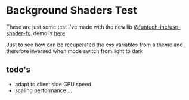 # Background Shaders Test

These are just some test I've made with the new lib [@funtech-inc/use-shader-fx](https://github.com/FunTechInc/use-shader-fx). demo is [here](https://use-shader-fx.vercel.app/)

Just to see how can be recuperated the css variables from a theme and therefore inversed when mode switch from light to dark 

## todo's 
- adapt to client side GPU speed
- scaling performance ...

